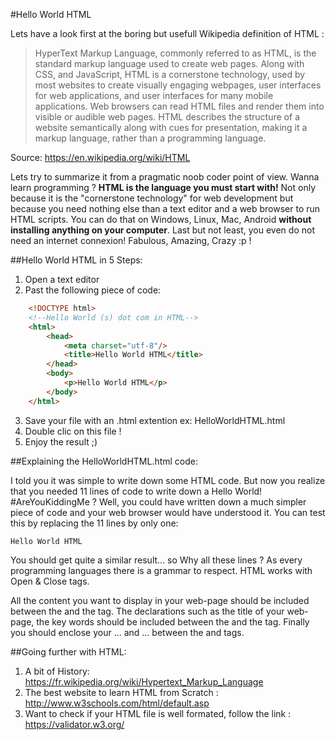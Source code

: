 #Hello World HTML

Lets have a look first at the boring but usefull Wikipedia definition of HTML :

> HyperText Markup Language, commonly referred to as HTML, is the standard markup language used to create web pages. Along with CSS, and JavaScript, HTML is a cornerstone technology, used by most websites to create visually engaging webpages, user interfaces for web applications, and user interfaces for many mobile applications. Web browsers can read HTML files and render them into visible or audible web pages. HTML describes the structure of a website semantically along with cues for presentation, making it a markup language, rather than a programming language.

Source: https://en.wikipedia.org/wiki/HTML

Lets try to summarize it from a pragmatic noob coder point of view. Wanna learn programming ? **HTML is the language you must start with!** Not only because it is the "cornerstone technology" for web development but because you need nothing else than a text editor and a web browser to run HTML scripts. You can do that on Windows, Linux, Mac, Android **without installing anything on your computer**. Last but not least, you even do not need an internet connexion! Fabulous, Amazing, Crazy :p !

##Hello World HTML in 5 Steps:

1. Open a text editor
2. Past the following piece of code:

```html
	<!DOCTYPE html>
	<!--Hello World (s) dot com in HTML-->
	<html>
		<head>
			<meta charset="utf-8"/>
			<title>Hello World HTML</title>
		</head>
		<body>
			<p>Hello World HTML</p>
		</body>
	</html>
```
3. Save your file with an .html extention ex: HelloWorldHTML.html
4. Double clic on this file !
5. Enjoy the result ;)

##Explaining the HelloWorldHTML.html code:

I told you it was simple to write down some HTML code. But now you realize that you needed 11 lines of code to write down a Hello World! #AreYouKiddingMe ? Well, you could have written down a much simpler piece of code and your web browser would have understood it. You can test this by replacing the 11 lines by only one:

```Hello World HTML```

You should get quite a similar result... so Why all these lines ?
As every programming languages there is a grammar to respect.
HTML works with Open & Close tags.

All the content you want to display in your web-page should be included between the <body> and the </body> tag.
The declarations such as the title of your web-page, the key words should be included between the <head> and the </head> tag.
Finally you should enclose your <head>...</head> and <body>...</body> between the <html> and </html> tags.

##Going further with HTML:

1. A bit of History: https://fr.wikipedia.org/wiki/Hypertext_Markup_Language
2. The best website to learn HTML from Scratch : http://www.w3schools.com/html/default.asp
3. Want to check if your HTML file is well formated, follow the link : https://validator.w3.org/
